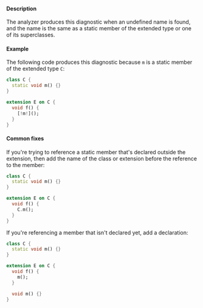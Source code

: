 #### Description

The analyzer produces this diagnostic when an undefined name is found, and
the name is the same as a static member of the extended type or one of its
superclasses.

#### Example

The following code produces this diagnostic because `m` is a static member
of the extended type `C`:

```dart
class C {
  static void m() {}
}

extension E on C {
  void f() {
    [!m!]();
  }
}
```

#### Common fixes

If you're trying to reference a static member that's declared outside the
extension, then add the name of the class or extension before the reference
to the member:

```dart
class C {
  static void m() {}
}

extension E on C {
  void f() {
    C.m();
  }
}
```

If you're referencing a member that isn't declared yet, add a declaration:

```dart
class C {
  static void m() {}
}

extension E on C {
  void f() {
    m();
  }

  void m() {}
}
```